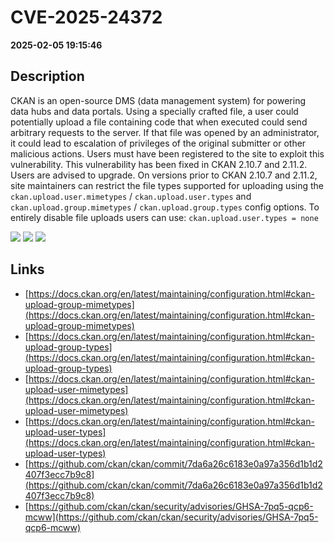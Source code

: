 # CVE-2025-24372

**2025-02-05 19:15:46**

## Description
CKAN is an open-source DMS (data management system) for powering data hubs and data portals. Using a specially crafted file, a user could potentially upload a file containing code that when executed could send arbitrary requests to the server. If that file was opened by an administrator, it could lead to escalation of privileges of the original submitter or other malicious actions. Users must have been registered to the site to exploit this vulnerability. This vulnerability has been fixed in CKAN 2.10.7 and 2.11.2. Users are advised to upgrade. On versions prior to CKAN 2.10.7 and 2.11.2, site maintainers can restrict the file types supported for uploading using the `ckan.upload.user.mimetypes` / `ckan.upload.user.types` and `ckan.upload.group.mimetypes` / `ckan.upload.group.types` config options. To entirely disable file uploads users can use: `ckan.upload.user.types = none`

![](https://img.shields.io/static/v1?label=Score&message=7.3&color=red)
![](https://img.shields.io/static/v1?label=Severity&message=HIGH&color=red)
![](https://img.shields.io/static/v1?label=CWE&message=XSS&color=green)

## Links
- [https://docs.ckan.org/en/latest/maintaining/configuration.html#ckan-upload-group-mimetypes](https://docs.ckan.org/en/latest/maintaining/configuration.html#ckan-upload-group-mimetypes)
- [https://docs.ckan.org/en/latest/maintaining/configuration.html#ckan-upload-group-types](https://docs.ckan.org/en/latest/maintaining/configuration.html#ckan-upload-group-types)
- [https://docs.ckan.org/en/latest/maintaining/configuration.html#ckan-upload-user-mimetypes](https://docs.ckan.org/en/latest/maintaining/configuration.html#ckan-upload-user-mimetypes)
- [https://docs.ckan.org/en/latest/maintaining/configuration.html#ckan-upload-user-types](https://docs.ckan.org/en/latest/maintaining/configuration.html#ckan-upload-user-types)
- [https://github.com/ckan/ckan/commit/7da6a26c6183e0a97a356d1b1d2407f3ecc7b9c8](https://github.com/ckan/ckan/commit/7da6a26c6183e0a97a356d1b1d2407f3ecc7b9c8)
- [https://github.com/ckan/ckan/security/advisories/GHSA-7pq5-qcp6-mcww](https://github.com/ckan/ckan/security/advisories/GHSA-7pq5-qcp6-mcww)
